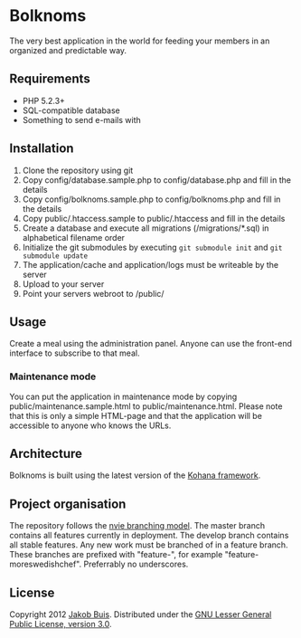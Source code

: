# Bolknoms

The very best application in the world for feeding your members in an organized and predictable way.

## Requirements
* PHP 5.2.3+
* SQL-compatible database
* Something to send e-mails with

## Installation
1. Clone the repository using git
1. Copy config/database.sample.php to config/database.php and fill in the details
1. Copy config/bolknoms.sample.php to config/bolknoms.php and fill in the details
1. Copy public/.htaccess.sample to public/.htaccess and fill in the details
1. Create a database and execute all migrations (/migrations/*.sql) in alphabetical filename order
1. Initialize the git submodules by executing `git submodule init` and `git submodule update`
1. The application/cache and application/logs must be writeable by the server
1. Upload to your server
1. Point your servers webroot to /public/

## Usage
Create a meal using the administration panel. Anyone can use the front-end interface to subscribe to that meal.

### Maintenance mode
You can put the application in maintenance mode by copying public/maintenance.sample.html to public/maintenance.html. Please note that this is only a simple HTML-page and that the application will be accessible to anyone who knows the URLs.

## Architecture
Bolknoms is built using the latest version of the [Kohana framework](http://kohanaframework.org/).

## Project organisation
The repository follows the [nvie branching model](http://nvie.com/posts/a-successful-git-branching-model/). The master branch contains all features currently in deployment. The develop branch contains all stable features. Any new work must be branched of in a feature branch. These branches are prefixed with "feature-", for example "feature-moreswedishchef". Preferrably no underscores.

## License
Copyright 2012 [Jakob Buis](http://www.jakobbuis.com). Distributed under the [GNU Lesser General Public License, version 3.0](http://opensource.org/licenses/lgpl-3.0.html).
